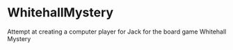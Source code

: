 # WhitehallMystery
Attempt at creating a computer player for Jack for the board game Whitehall Mystery
